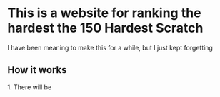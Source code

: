 <h1>This is a website for ranking the hardest the 150 Hardest Scratch</h1>
I have been meaning to make this for a while, but I just kept forgetting

<h2>How it works</h2>
1. There will be 

